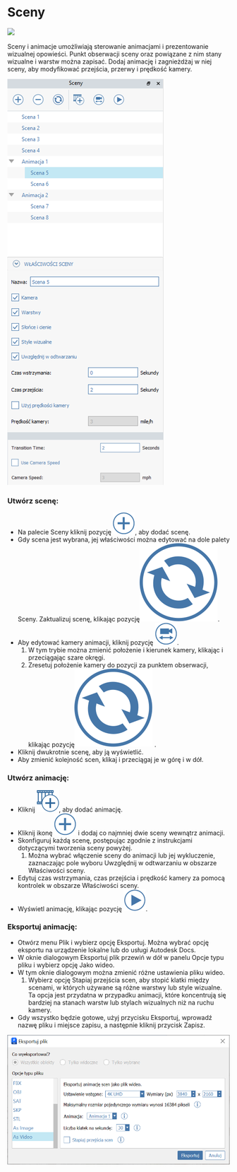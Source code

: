 # Sceny

![](../.gitbook/assets/animations-aerial.gif)

Sceny i animacje umożliwiają sterowanie animacjami i prezentowanie wizualnej opowieści. Punkt obserwacji sceny oraz powiązane z nim stany wizualne i warstw można zapisać. Dodaj animację i zagnieżdżaj w niej sceny, aby modyfikować przejścia, przerwy i prędkość kamery.

![](<../.gitbook/assets/scenes UI windows.png>)

### Utwórz scenę:

* Na palecie Sceny kliknij pozycję <img src="../.gitbook/assets/plus icon.png" alt="" data-size="line">, aby dodać scenę.
* Gdy scena jest wybrana, jej właściwości można edytować na dole palety Sceny. Zaktualizuj scenę, klikając pozycję<img src="../.gitbook/assets/refresh icon.svg" alt="" data-size="line">.
* Aby edytować kamery animacji, kliknij pozycję <img src="../.gitbook/assets/edit cameras.png" alt="" data-size="line">.
   1. W tym trybie można zmienić położenie i kierunek kamery, klikając i przeciągając szare okręgi.
   2. Zresetuj położenie kamery do pozycji za punktem obserwacji, klikając pozycję<img src="../.gitbook/assets/refresh icon.svg" alt="" data-size="line"> .
* Kliknij dwukrotnie scenę, aby ją wyświetlić.
* Aby zmienić kolejność scen, klikaj i przeciągaj je w górę i w dół.

### Utwórz animację:

* Kliknij <img src="../.gitbook/assets/add animation.png" alt="" data-size="line">, aby dodać animację.
* Kliknij ikonę <img src="../.gitbook/assets/plus icon.png" alt="" data-size="line"> i dodaj co najmniej dwie sceny wewnątrz animacji.
* Skonfiguruj każdą scenę, postępując zgodnie z instrukcjami dotyczącymi tworzenia sceny powyżej.
   1. Można wybrać włączenie sceny do animacji lub jej wykluczenie, zaznaczając pole wyboru Uwzględnij w odtwarzaniu w obszarze Właściwości sceny.
* Edytuj czas wstrzymania, czas przejścia i prędkość kamery za pomocą kontrolek w obszarze Właściwości sceny.
* Wyświetl animację, klikając pozycję <img src="../.gitbook/assets/play icon.png" alt="" data-size="line">.

### Eksportuj animację:

* Otwórz menu Plik i wybierz opcję Eksportuj. Można wybrać opcję eksportu na urządzenie lokalne lub do usługi Autodesk Docs.
* W oknie dialogowym Eksportuj plik przewiń w dół w panelu Opcje typu pliku i wybierz opcję Jako wideo.
* W tym oknie dialogowym można zmienić różne ustawienia pliku wideo.
   1. Wybierz opcję Stapiaj przejścia scen, aby stopić klatki między scenami, w których używane są różne warstwy lub style wizualne. Ta opcja jest przydatna w przypadku animacji, które koncentrują się bardziej na stanach warstw lub stylach wizualnych niż na ruchu kamery.
* Gdy wszystko będzie gotowe, użyj przycisku Eksportuj, wprowadź nazwę pliku i miejsce zapisu, a następnie kliknij przycisk Zapisz.

![](../.gitbook/assets/animations-export-dialog.png)
